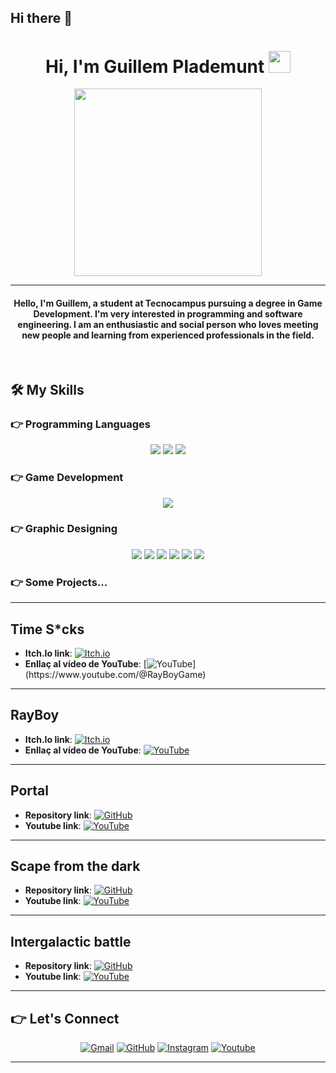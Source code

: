 ## Hi there 👋

<h1 align="center">Hi, I'm Guillem Plademunt <img src="https://media.giphy.com/media/hvRJCLFzcasrR4ia7z/giphy.gif" width="35"></h1>
<p align="center">
  <img src="https://media.giphy.com/media/qgQUggAC3Pfv687qPC/giphy.gif" width="300" />
</p>
<hr/>
<h4 align="center">Hello, I'm Guillem, a student at Tecnocampus pursuing a degree in Game Development. I'm very interested in programming and software engineering. I am an enthusiastic and social person who loves meeting new people and learning from experienced professionals in the field.</h4>
<br/>

## 🛠️ My Skills

### 👉 Programming Languages
<p align="center">
  <img src="https://img.shields.io/badge/C%23-239120?style=for-the-badge&logo=c-sharp&logoColor=white" />
  <img src="https://img.shields.io/badge/C%2B%2B-00599C?style=for-the-badge&logo=c%2B%2B&logoColor=white" />
  <img src="https://img.shields.io/badge/Lua-2C2D72?style=for-the-badge&logo=lua&logoColor=white" />
</p>

### 👉 Game Development
<p align="center">
  <img src="https://img.shields.io/badge/Unity-100000?style=for-the-badge&logo=unity&logoColor=white" />
</p>

### 👉 Graphic Designing
<p align="center">
  <img src="https://img.shields.io/badge/3ds%20Max-0078D7?style=for-the-badge&logo=autodesk&logoColor=white" />
  <img src="https://img.shields.io/badge/Mudbox-DC143C?style=for-the-badge&logo=autodesk&logoColor=white" />
  <img src="https://img.shields.io/badge/Substance-FF6C37?style=for-the-badge&logo=adobe&logoColor=white" />
  <img src="https://img.shields.io/badge/Photoshop-31A8FF?style=for-the-badge&logo=adobe-photoshop&logoColor=white" />
  <img src="https://img.shields.io/badge/Illustrator-FF9A00?style=for-the-badge&logo=adobe-illustrator&logoColor=white" />
  <img src="https://img.shields.io/badge/Canva-00C4CC?style=for-the-badge&logo=canva&logoColor=white" />
</p>

### 👉 Some Projects...
<p align="center">



---

## Time S*cks
- **Itch.Io link**: [![Itch.io](https://img.shields.io/badge/Itch.io-RayBoy-FF5F00?style=for-the-badge&logo=itch.io&logoColor=white)](https://rayboyy.itch.io/rayboy)
- **Enllaç al vídeo de YouTube**: [![YouTube]([https://img.shields.io/badge/YouTube-RayBoy-FF0000?style=for-the-badge&logo=youtube&logoColor=white](https://www.youtube.com/watch?v=QcYUbl4Ol5c&t=38s))](https://www.youtube.com/@RayBoyGame)
---

## RayBoy
- **Itch.Io link**: [![Itch.io](https://img.shields.io/badge/Itch.io-RayBoy-FF5F00?style=for-the-badge&logo=itch.io&logoColor=white)](https://rayboyy.itch.io/rayboy)
- **Enllaç al vídeo de YouTube**: [![YouTube](https://img.shields.io/badge/YouTube-RayBoy-FF0000?style=for-the-badge&logo=youtube&logoColor=white)](https://www.youtube.com/@RayBoyGame)

---

## Portal
- **Repository link**: [![GitHub](https://img.shields.io/badge/GitHub-Portal-24292F?style=for-the-badge&logo=github&logoColor=white)](https://github.com/gplademuntMasvidal/Portal-game)
- **Youtube link**: [![YouTube](https://img.shields.io/badge/YouTube-Portal-FF0000?style=for-the-badge&logo=youtube&logoColor=white)](https://www.youtube.com/watch?v=XuG-wBGIuRg)

---

## Scape from the dark
- **Repository link**: [![GitHub](https://img.shields.io/badge/GitHub-ScapeFromTheDark-24292F?style=for-the-badge&logo=github&logoColor=white)](https://github.com/gplademuntMasvidal/Scape-from-the-dark)
- **Youtube link**: [![YouTube](https://img.shields.io/badge/YouTube-ScapeFromTheDark-FF0000?style=for-the-badge&logo=youtube&logoColor=white)](https://www.youtube.com/watch?v=UmsuQCtSC78)

---

## Intergalactic battle
- **Repository link**: [![GitHub](https://img.shields.io/badge/GitHub-IntergalacticBattle-24292F?style=for-the-badge&logo=github&logoColor=white)](https://github.com/gplademuntMasvidal/Intergalactic-battle)
- **Youtube link**: [![YouTube](https://img.shields.io/badge/YouTube-IntergalacticBattle-FF0000?style=for-the-badge&logo=youtube&logoColor=white)](https://www.youtube.com/watch?v=a7u1z4GztkE)

---

## 👉️ Let's Connect
<p align="center">
	<a href="mailto:gplademunt@gmail.com"><img src="https://img.icons8.com/bubbles/50/000000/gmail.png" alt="Gmail"/></a>
	<a href="https://github.com/gplademunt"><img src="https://img.icons8.com/bubbles/50/000000/github.png" alt="GitHub"/></a>
	<a href="https://instagram.com/gplademunt7"><img src="https://img.icons8.com/bubbles/50/000000/instagram.png" alt="Instagram"/></a>
	<a href="https://www.youtube.com/channel/gplademunt"><img src="https://img.icons8.com/bubbles/50/000000/youtube.png" alt="Youtube"/></a>
</p>

<hr/>

